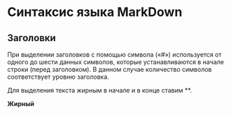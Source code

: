 # Синтаксис языка MarkDown

## Заголовки

 При выделении заголовков с помощью символа («#») используется от одного до шести данных символов, которые устанавливаются в начале строки (перед заголовком). В данном случае количество символов соответствует уровню заголовка.
 
 Для выделения текста жирным в начале и в конце ставим **.
 
  **Жирный**
  
